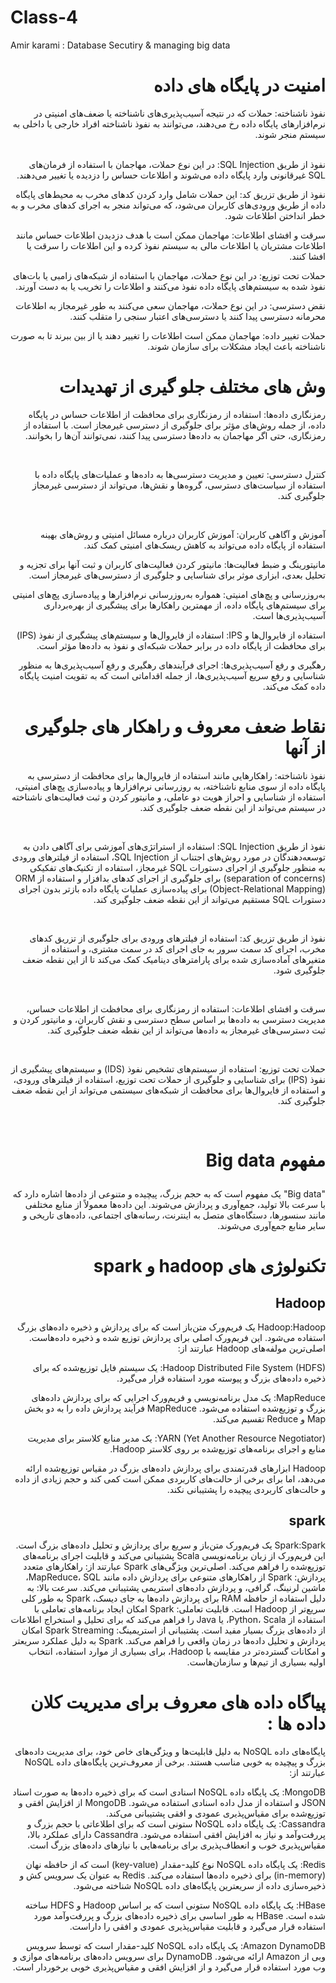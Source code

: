 # Class-4
Amir karami : Database Secutiry &amp; managing big data


<h1 dir = "rtl">
امنیت در پایگاه های داده
</h1>

<div dir = "rtl">


نفوذ ناشناخته: حملات که در نتیجه آسیب‌پذیری‌های ناشناخته یا ضعف‌های امنیتی در نرم‌افزارهای پایگاه داده رخ می‌دهند، می‌توانند به نفوذ ناشناخته افراد خارجی یا داخلی به سیستم منجر شوند.

<br/>
نفوذ از طریق SQL Injection: در این نوع حملات، مهاجمان با استفاده از فرمان‌های SQL غیرقانونی وارد پایگاه داده می‌شوند و اطلاعات حساس را دزدیده یا تغییر می‌دهند.

<br/>

نفوذ از طریق تزریق کد: این حملات شامل وارد کردن کدهای مخرب به محیط‌های پایگاه داده از طریق ورودی‌های کاربران می‌شود، که می‌تواند منجر به اجرای کدهای مخرب و به خطر انداختن اطلاعات شود.
<br/>

سرقت و افشای اطلاعات: مهاجمان ممکن است با هدف دزدیدن اطلاعات حساس مانند اطلاعات مشتریان یا اطلاعات مالی به سیستم نفوذ کرده و این اطلاعات را سرقت یا افشا کنند.
<br/>

حملات تحت توزیع: در این نوع حملات، مهاجمان با استفاده از شبکه‌های زامبی یا بات‌های نفوذ شده به سیستم‌های پایگاه داده نفوذ می‌کنند و اطلاعات را تخریب یا به دست آورند.
<br/>

نقض دسترسی: در این نوع حملات، مهاجمان سعی می‌کنند به طور غیرمجاز به اطلاعات محرمانه دسترسی پیدا کنند یا دسترسی‌های اعتبار سنجی را متقلب کنند.
<br/>

حملات تغییر داده: مهاجمان ممکن است اطلاعات را تغییر دهند یا از بین ببرند تا به صورت ناشناخته باعث ایجاد مشکلات برای سازمان شوند.
  
</div>

<h1 dir = "rtl">
وش های مختلف جلو گیری از تهدیدات
  
</h1>

<div dir="rtl">

  
رمزنگاری داده‌ها: استفاده از رمزنگاری برای محافظت از اطلاعات حساس در پایگاه داده، از جمله روش‌های مؤثر برای جلوگیری از دسترسی غیرمجاز است. با استفاده از رمزنگاری، حتی اگر مهاجمان به داده‌ها دسترسی پیدا کنند، نمی‌توانند آن‌ها را بخوانند.

<br/>


کنترل دسترسی: تعیین و مدیریت دسترسی‌ها به داده‌ها و عملیات‌های پایگاه داده با استفاده از سیاست‌های دسترسی، گروه‌ها و نقش‌ها، می‌تواند از دسترسی غیرمجاز جلوگیری کند.

<br/>


آموزش و آگاهی کاربران: آموزش کاربران درباره مسائل امنیتی و روش‌های بهینه استفاده از پایگاه داده می‌تواند به کاهش ریسک‌های امنیتی کمک کند.
<br/>


مانیتورینگ و ضبط فعالیت‌ها: مانیتور کردن فعالیت‌های کاربران و ثبت آنها برای تجزیه و تحلیل بعدی، ابزاری موثر برای شناسایی و جلوگیری از دسترسی‌های غیرمجاز است.
<br/>


به‌روزرسانی و پچ‌های امنیتی: همواره به‌روزرسانی نرم‌افزارها و پیاده‌سازی پچ‌های امنیتی برای سیستم‌های پایگاه داده، از مهمترین راهکارها برای پیشگیری از بهره‌برداری آسیب‌پذیری‌ها است.
<br/>


استفاده از فایروال‌ها و IPS: استفاده از فایروال‌ها و سیستم‌های پیشگیری از نفوذ (IPS) برای محافظت از پایگاه داده در برابر حملات شبکه‌ای و نفوذ به داده‌ها مؤثر است.
<br/>


رهگیری و رفع آسیب‌پذیری‌ها: اجرای فرآیندهای رهگیری و رفع آسیب‌پذیری‌ها به منظور شناسایی و رفع سریع آسیب‌پذیری‌ها، از جمله اقداماتی است که به تقویت امنیت پایگاه داده کمک می‌کند.
<br/>


</div>

<h1 dir ="rtl">
نقاط ضعف معروف و راهکار های جلوگیری از آنها
  
</h1>

<div dir = "rtl">

  
نفوذ ناشناخته: راهکارهایی مانند استفاده از فایروال‌ها برای محافظت از دسترسی به پایگاه داده از سوی منابع ناشناخته، به روزرسانی نرم‌افزارها و پیاده‌سازی پچ‌های امنیتی، استفاده از شناسایی و احراز هویت دو عاملی، و مانیتور کردن و ثبت فعالیت‌های ناشناخته در سیستم می‌تواند از این نقطه ضعف جلوگیری کند.

<br/>



نفوذ از طریق SQL Injection: استفاده از استراتژی‌های آموزشی برای آگاهی دادن به توسعه‌دهندگان در مورد روش‌های اجتناب از SQL Injection، استفاده از فیلترهای ورودی به منظور جلوگیری از اجرای دستورات SQL غیرمجاز، استفاده از تکنیک‌های تفکیکی (separation of concerns) برای جلوگیری از اجرای کدهای بدافزار و استفاده از ORM (Object-Relational Mapping) برای پیاده‌سازی عملیات پایگاه داده بازتر بدون اجرای دستورات SQL مستقیم می‌تواند از این نقطه ضعف جلوگیری کند.

<br/>



نفوذ از طریق تزریق کد: استفاده از فیلترهای ورودی برای جلوگیری از تزریق کدهای مخرب، اجرای کد سمت سرور به جای اجرای کد در سمت مشتری، و استفاده از متغیرهای آماده‌سازی شده برای پارامترهای دینامیک کمک می‌کند تا از این نقطه ضعف جلوگیری شود.

<br/>



سرقت و افشای اطلاعات: استفاده از رمزنگاری برای محافظت از اطلاعات حساس، مدیریت دسترسی به داده‌ها بر اساس سطح دسترسی و نقش کاربران، و مانیتور کردن و ثبت دسترسی‌های غیرمجاز به داده‌ها می‌تواند از این نقطه ضعف جلوگیری کند.

<br/>



حملات تحت توزیع: استفاده از سیستم‌های تشخیص نفوذ (IDS) و سیستم‌های پیشگیری از نفوذ (IPS) برای شناسایی و جلوگیری از حملات تحت توزیع، استفاده از فیلترهای ورودی، و استفاده از فایروال‌ها برای محافظت از شبکه‌های سیستمی می‌تواند از این نقطه ضعف جلوگیری کند.

<br/>



</div>

<h1 dir = "rtl">

  مفهوم Big data
</h1>
<div dir = "rtl">

  "Big data" یک مفهوم است که به حجم بزرگ، پیچیده و متنوعی از داده‌ها اشاره دارد که با سرعت بالا تولید، جمع‌آوری و پردازش می‌شوند. این داده‌ها معمولاً از منابع مختلفی مانند سنسورها، دستگاه‌های متصل به اینترنت، رسانه‌های اجتماعی، داده‌های تاریخی و سایر منابع جمع‌آوری می‌شوند.
</div>

<h1 dir = "rtl">
  تکنولوژی های hadoop و spark
</h1>

<h2 dir = "rtl">
  Hadoop
</h2>


<div dir = "rtl">
  Hadoop:Hadoop یک فریم‌ورک متن‌باز است که برای پردازش و ذخیره داده‌های بزرگ استفاده می‌شود. این فریم‌ورک اصلی برای پردازش توزیع شده و ذخیره داده‌هاست. اصلی‌ترین مولفه‌های Hadoop عبارتند از:
  <br/>

Hadoop Distributed File System (HDFS): یک سیستم فایل توزیع‌شده که برای ذخیره داده‌های بزرگ و پیوسته مورد استفاده قرار می‌گیرد.
<br/>

MapReduce: یک مدل برنامه‌نویسی و فریم‌ورک اجرایی که برای پردازش داده‌های بزرگ و توزیع‌شده استفاده می‌شود. MapReduce فرآیند پردازش داده را به دو بخش Map و Reduce تقسیم می‌کند.
<br/>

YARN (Yet Another Resource Negotiator): یک مدیر منابع کلاستر برای مدیریت منابع و اجرای برنامه‌های توزیع‌شده بر روی کلاستر Hadoop.
<br/>

Hadoop ابزارهای قدرتمندی برای پردازش داده‌های بزرگ در مقیاس توزیع‌شده ارائه می‌دهد، اما برای برخی از حالت‌های کاربردی ممکن است کمی کند و حجم زیادی از داده و حالت‌های کاربردی پیچیده را پشتیبانی نکند.
<br/>

</div>

<h2 dir = "rtl">
  spark
</h2>
<div dir = "rtl">
  
Spark:Spark یک فریم‌ورک متن‌باز و سریع برای پردازش و تحلیل داده‌های بزرگ است. این فریم‌ورک از زبان برنامه‌نویسی Scala پشتیبانی می‌کند و قابلیت اجرای برنامه‌های توزیع‌شده را فراهم می‌کند. اصلی‌ترین ویژگی‌های Spark عبارتند از:
راهکارهای متعدد پردازش: Spark از راهکارهای متنوعی برای پردازش داده مانند MapReduce، SQL، ماشین لرنینگ، گرافی، و پردازش داده‌های استریمی پشتیبانی می‌کند.
سرعت بالا: به دلیل استفاده از حافظه RAM برای پردازش داده‌ها به جای دیسک، Spark به طور کلی سریع‌تر از Hadoop است.
قابلیت تعاملی: Spark امکان ایجاد برنامه‌های تعاملی با استفاده از Python، Scala، یا Java را فراهم می‌کند که برای تحلیل و استخراج اطلاعات از داده‌های بزرگ بسیار مفید است.
پشتیبانی از استریمینگ: Spark Streaming امکان پردازش و تحلیل داده‌ها در زمان واقعی را فراهم می‌کند.
Spark به دلیل عملکرد سریعتر و امکانات گسترده‌تر در مقایسه با Hadoop، برای بسیاری از موارد استفاده، انتخاب اولیه بسیاری از تیم‌ها و سازمان‌هاست.
</div>

<h1 dir = "rtl">
  پیاگاه داده های معروف برای مدیریت کلان داده ها : 
</h1>
<div dir = "rtl">
  پایگاه‌های داده NoSQL به دلیل قابلیت‌ها و ویژگی‌های خاص خود، برای مدیریت داده‌های بزرگ و پیچیده به خوبی مناسب هستند. برخی از معروف‌ترین پایگاه‌های داده NoSQL عبارتند از:

MongoDB: یک پایگاه داده NoSQL اسنادی است که برای ذخیره داده‌ها به صورت اسناد JSON و استفاده از مدل داده اسنادی استفاده می‌شود. MongoDB از افزایش افقی و توزیع‌شده برای مقیاس‌پذیری عمودی و افقی پشتیبانی می‌کند.
<br/>
Cassandra: یک پایگاه داده NoSQL ستونی است که برای اطلاعاتی با حجم بزرگ و پررفت‌و‌آمد و نیاز به افزایش افقی استفاده می‌شود. Cassandra دارای عملکرد بالا، مقیاس‌پذیری خوب و انعطاف‌پذیری برای برنامه‌هایی با نیازهای داده‌های بزرگ است.
<br/>

Redis: یک پایگاه داده NoSQL نوع کلید-مقدار (key-value) است که از حافظه نهان (in-memory) برای ذخیره داده‌ها استفاده می‌کند. Redis به عنوان یک سرویس کش و ذخیره‌سازی داده از سریعترین پایگاه‌های داده NoSQL شناخته می‌شود.
<br/>

HBase: یک پایگاه داده NoSQL ستونی است که بر اساس Hadoop و HDFS ساخته شده است. HBase به طور اساسی برای ذخیره داده‌های بزرگ و پررفت‌و‌آمد مورد استفاده قرار می‌گیرد و قابلیت مقیاس‌پذیری عمودی و افقی را داراست.
<br/>

Amazon DynamoDB: یک پایگاه داده NoSQL کلید-مقدار است که توسط سرویس وبی از Amazon ارائه می‌شود. DynamoDB برای سرویس داده‌های برنامه‌های موازی و وب مورد استفاده قرار می‌گیرد و از افزایش افقی و مقیاس‌پذیری خوبی برخوردار است.
</div>



